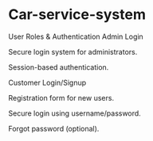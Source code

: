 # Car-service-system
 User Roles & Authentication
Admin Login

Secure login system for administrators.

Session-based authentication.

Customer Login/Signup

Registration form for new users.

Secure login using username/password.

Forgot password (optional).
